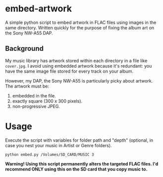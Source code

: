 # embed-artwork
A simple python script to embed artwork in FLAC files using images in the same directory. Written quickly for the purpose of fixing the album art on the Sony NW-A55 DAP.

## Background
My music library has artwork stored within each directory in a file like `cover.jpg`. I avoid using embedded artwork because it's redundant: you have the same image file stored for every track on your album.

However, my DAP, the Sony NW-A55 is particularly picky about artwork. The artwork must be:
1. embedded in the file.
2. exactly square (300 x 300 pixels).
3. non-progressive JPEG.

# Usage
Execute the script with variables for folder path and "depth" (optional, in case you nest your music in Artist or Genre folders).

`python embed.py /Volumes/SD_CARD/MUSIC 3`

**Warning! Using this script permanently alters the targeted FLAC files. I'd recommend ONLY using this on the SD card that you copy music to.**
